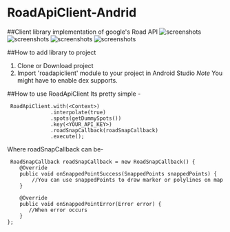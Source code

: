 # RoadApiClient-Andrid
##Client library implementation of google's Road API
   ![screenshots](https://raw.githubusercontent.com/xibsked/RoadApiClient-Andrid/master/device-2016-09-17-163711.png) ![screenshots](https://raw.githubusercontent.com/xibsked/RoadApiClient-Andrid/master/device-2016-09-17-163745.png) ![screenshots](https://raw.githubusercontent.com/xibsked/RoadApiClient-Andrid/master/device-2016-09-17-163845.png) ![screenshots](https://raw.githubusercontent.com/xibsked/RoadApiClient-Andrid/master/device-2016-09-17-163920.png)

##How to add library to project
   1. Clone or Download project
   2. Import 'roadapiclient' module to your project in Android Studio
*Note*
       You might have to enable dex supports.

##How to use RoadApiClient
Its pretty simple -

     RoadApiClient.with(<Context>)
                  .interpolate(true)
                  .spots(getDummySpots())
                  .key(<YOUR_API_KEY>)
                  .roadSnapCallback(roadSnapCallback)
                  .execute();
                
Where roadSnapCallback can be-

     RoadSnapCallback roadSnapCallback = new RoadSnapCallback() {
        @Override
        public void onSnappedPointSuccess(SnappedPoints snappedPoints) {
            //You can use snappedPoints to draw marker or polylines on map
        }

        @Override
        public void onSnappedPointError(Error error) {
           //When error occurs
        }
    };
